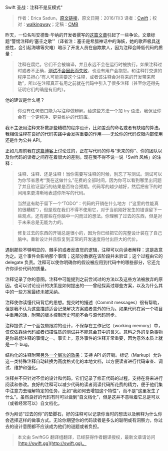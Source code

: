 Swift 圣战：注释不是反模式"

> 作者：Erica Sadun，[原文链接](http://ericasadun.com/2016/11/03/swift-holy-war-comments-are-not-an-anti-pattern/)，原文日期：2016/11/3
> 译者：[Cwift](http://weibo.com/277195544)；校对：[walkingway](http://chengway.in/)；定稿：[CMB](https://github.com/chenmingbiao)
  









昨天，一位名叫安德鲁·华纳的开发者撰写的[这篇文章](http://www.strongopinionsweaklytyped.com/blog/2014/08/27/beware-the-siren-song-of-comments/)引起了一些争论。文章标题“警惕注释的‘塞壬之歌’”（译者注：塞壬是希腊神话中的海妖，她的歌声极具迷惑性，会引起海啸等灾难）暗示了开发人员在自欺欺人，因为注释会降低代码的质量：

> 注释在腐烂。它们不会被编译，并且永远不会在运行时被执行。如果注释过时或者不正确，[测试不会因此而失败](http://genius.com/Andrew-warner-beware-the-siren-song-of-comments-annotated?referent_id=4069108#note-4069108)，也没有用户会抱怨。和注释打交道的程序员担心“有人可能需要这个注释，或者该注释会对将来的开发带来帮助”，所以在注释真正有用之前就在代码中引入了很多注释（甚至你还得先证明它们的确是有用的）。

他的建议是什么呢？



> 你没有任何借口能为写注释做辩解。给这些方法一个加 try 语法，我保证你会有一个更纯净、更易维护的代码库。

我不主张用注释来补救那些糟糕的程序设计，比如差劲的命名或者有缺陷的算法。我相信注释在良好的代码实践中会发挥重要的作用——无论你的代码仅限内部使用还是作为公共 API。

正如几周前我在[这篇博客](http://ericasadun.com/2016/09/12/reconciling-past-you-with-future-you/)上讨论过的，正在写代码的你与“未来的你”、你的团队以及你代码的读者之间存在着很大的差别。现在我不得不说一说「Swift 风格」的注释：

> 注释、注释、还是注释！当你需要写注释的时候，别忘了写测试。测试可以为你节省思考“我在这做什么”花费的全部时间，因为你可以看到哪里出问题了并且验证运行的结果是否符合预期。代码写的越少越好，然后把省下的时间用来更清晰地表述你所写的代码。

> 当然这有助于留下一个“TODO”：代码的开销在什么地方（“这里的性能真的很糟糕”），但是现在我们不得不使用它，对于当前刚好发生的错误留下一些观点，还有那些在你脑中一闪而过的想法。你理解了过去的东西，但是对于未来总是无能为力的。

> 修复过去的东西的开销总是很小的，因为你已经把它的完整设计装在了自己脑中。重新设计并且恢复到正常的开发速度将付出巨大的代价。

遇到那些不够明显的、棘手的或者反直觉的逻辑，注释可以向读者解释：这是故意为之。这个事件会影响那个事情；这部分数据在该阶段并未验证；这个过程由它的 delegate 负责。注释可以使你明确你的假设被应用到代码中的哪些部分，它还允许你评价代码的质量。

注释记录了你的意图。注释中可能提到之前尝试过的方法以及这些方法被放弃的原因。也可以讨论设计的决策是如何提出的——曾经探索过哪些方案，以及为什么其中的一些方案最终未被采纳。

注释使你读懂代码背后的思想。提交时的描述（Commit messages）很有帮助，但是我不认为这些描述适合记录解决方案或者意外的行为。如果代码在另一个项目中重用的话，附带的版本控制历史可能不会与源代码同步。

注释提供了一个面包屑跟踪的设计，不保存在工作记忆（working memory）中，仅仅依靠读代码或者扫描性质的测试并不能意会其中的含义。意料之外的复杂事物是你最想注释的事情之一。事实上，意外事件的注释非常重要，因为意外本质上就是一个 bug。

结构化的注释附带[另外一个层次的效果](https://itunes.apple.com/us/book/swift-documentation-markup/id1049010423?mt=11)：支持 API 的开销。标记（Markup）允许这一类特殊注释自动转换为高度格式化的本地文档，以方便读者进行代码审查、调试、维护和强化。

注释并不只针对不佳的设计和代码。它们记录了修正代码的过程，支持在将来进行阅读和修改。良好的注释可以减少代码的读者阅读代码所花费的精力，便于他们集中注意力去理解特定的任务，比如“我如何去增加这个特性”，而不是“这里发生了什么”。虽然良好的代码有时可以做到“自文档化”，但是这并不意味着它总是可以（或者经常可以）自文档化。

作为拜访“过去的你”的垫脚石，好的注释可以记录你当时的想法以及解释为什么你会选择这样的做事方式。无论你期望你的代码读者是多么的聪明或有洞察力，你过去的设计意图都不应该成为他们的谜题或者负担。
> 本文由 SwiftGG 翻译组翻译，已经获得作者翻译授权，最新文章请访问 [http://swift.gg](http://swift.gg)。